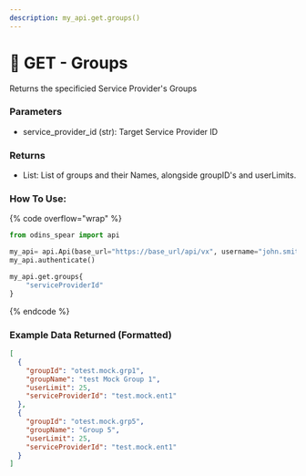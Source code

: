 ```yaml
---
description: my_api.get.groups()
---
```


# 🧾 GET - Groups

Returns the specificied Service Provider's Groups

### Parameters&#x20;

* service_provider\_id (str): Target Service Provider ID

### Returns

* List: List of groups and their Names, alongside groupID's and userLimits.

### How To Use:

{% code overflow="wrap" %}
```python
from odins_spear import api

my_api= api.Api(base_url="https://base_url/api/vx", username="john.smith", password="ODIN_INSTANCE_1")
my_api.authenticate()

my_api.get.groups{
    "serviceProviderId"
}

```
{% endcode %}

### Example Data Returned (Formatted)

```json
[
  {
    "groupId": "otest.mock.grp1",
    "groupName": "test Mock Group 1",
    "userLimit": 25,
    "serviceProviderId": "test.mock.ent1"
  },
  {
    "groupId": "otest.mock.grp5",
    "groupName": "Group 5",
    "userLimit": 25,
    "serviceProviderId": "test.mock.ent1"
  }
]

```